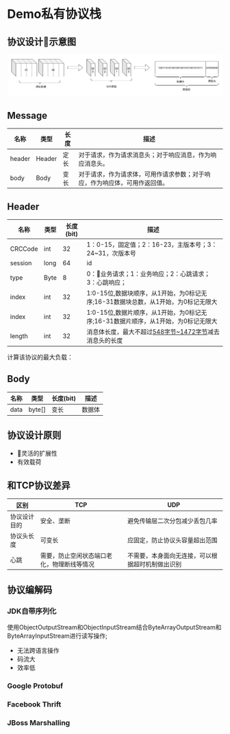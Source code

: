 # Demo私有协议栈

## 协议设计示意图

![协议设计示意图](../../.gitbook/assets/udp-demo-protocol-sketch.jpg)

## Message

| 名称     | 类型     | 长度 | 描述                                    |
| ------ | ------ | -- | ------------------------------------- |
| header | Header | 定长 | 对于请求，作为请求消息头；对于响应消息，作为响应消息头。          |
| body   | Body   | 变长 | 对于请求，作为请求体，可用作请求参数；对于响应，作为响应体，可用作返回值。 |

## Header

| 名称      | 类型   | 长度(bit) | 描述                                                |
| ------- | ---- | ------- | ------------------------------------------------- |
| CRCCode | int  | 32      | 1：0-15，固定值；2：16-23，主版本号；3：24\~31，次版本号             |
| session | long | 64      | id                                                |
| type    | Byte | 8       | 0：业务请求；1：业务响应；2：心跳请求；3：心跳响应；                     |
| index   | int  | 32      | 1:0-15位,数据块顺序，从1开始，为0标记无序;16-31数据块总数，从1开始，为0标记无限大 |
| index   | int  | 32      | 1:0-15位,数据片顺序，从1开始，为0标记无序;16-31数据片顺序，从1开始，为0标记无限大 |
| length  | int  | 32      | 消息体长度，最大不超过[548字节\~1472字节](protocol.md)减去消息头的长度   |

计算该协议的最大负载：

## Body

| 名称   | 类型      | 长度(bit) | 描述  |
| ---- | ------- | ------- | --- |
| data | byte\[] | 变长      | 数据体 |

## 协议设计原则

* 灵活的扩展性
* 有效载荷

## 和TCP协议差异

| 区别     | TCP                   | UDP                      |
| ------ | --------------------- | ------------------------ |
| 协议设计目的 | 安全、垄断                 | 避免传输层二次分包减少丢包几率          |
| 协议头长度  | 可变长                   | 应固定，防止协议头容量超出范围          |
| 心跳     | 需要，防止空闲状态端口老化，物理断线等情况 | 不需要，本身面向无连接，可以根据超时机制做出识别 |

## 协议编解码

### JDK自带序列化

使用ObjectOutputStream和ObjectInputStream结合ByteArrayOutputStream和ByteArrayInputStream进行读写操作;

* 无法跨语言操作
* 码流大
* 效率低

### Google Protobuf

### Facebook Thrift

### JBoss Marshalling
